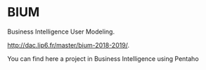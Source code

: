# BIUM
Business Intelligence User Modeling.

http://dac.lip6.fr/master/bium-2018-2019/.

You can find here a project in Business Intelligence using Pentaho


